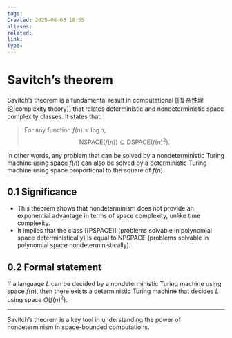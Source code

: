 ```yaml
---
tags: 
Created: 2025-08-08 18:55
aliases: 
related: 
link: 
Type:
---
```

# Savitch’s theorem
Savitch’s theorem is a fundamental result in computational [[复杂性理论|complexity theory]] that relates deterministic and nondeterministic space complexity classes. It states that:

> For any function $f(n) \geq \log n$,  
> $$
 \text{NSPACE}(f(n)) \subseteq \text{DSPACE}(f(n)^2).
 $$

In other words, any problem that can be solved by a nondeterministic Turing machine using space $f(n)$ can also be solved by a deterministic Turing machine using space proportional to the square of $f(n)$.


## 0.1 Significance

- This theorem shows that nondeterminism does not provide an exponential advantage in terms of space complexity, unlike time complexity.
- It implies that the class [[PSPACE]] (problems solvable in polynomial space deterministically) is equal to NPSPACE (problems solvable in polynomial space nondeterministically).


## 0.2 Formal statement

If a language $L$ can be decided by a nondeterministic Turing machine using space $f(n)$, then there exists a deterministic Turing machine that decides $L$ using space $O(f(n)^2)$.

---

Savitch’s theorem is a key tool in understanding the power of nondeterminism in space-bounded computations.